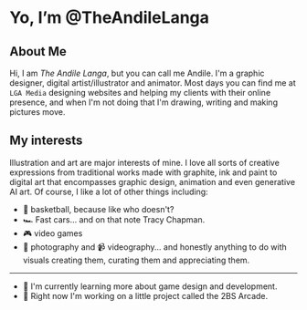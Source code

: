 # Yo, I’m @TheAndileLanga

## About Me 
Hi, I am *The Andile Langa*, but you can call me Andile. I'm a graphic designer, digital artist/illustrator and animator. 
Most days you can find me at `LGA Media` designing websites and helping my clients with their online presence, and when I'm not doing that 
I'm drawing, writing and making pictures move. 

## My interests 
Illustration and art are major interests of mine. I love all sorts of creative expressions from traditional works made with graphite, ink and paint to 
digital art that encompasses graphic design, animation and even generative AI art. Of course, I like a lot of other things including: 
- 🏀 basketball, because like who doesn't? 
- 🏎️ Fast cars... and on that note Tracy Chapman.
- 🎮 video games
- 📸 photography and 📹 videography... and honestly anything to do with visuals creating them, curating them and appreciating them. 
--------
- 📖 I'm currently learning more about game design and development. 
- 👀 Right now I'm working on a little project called the 2BS Arcade.
  
<!---
TheAndileLanga/TheAndileLanga is a ✨ special ✨ repository because its `README.md` (this file) appears on your GitHub profile.
You can click the Preview link to take a look at your changes.
--->
